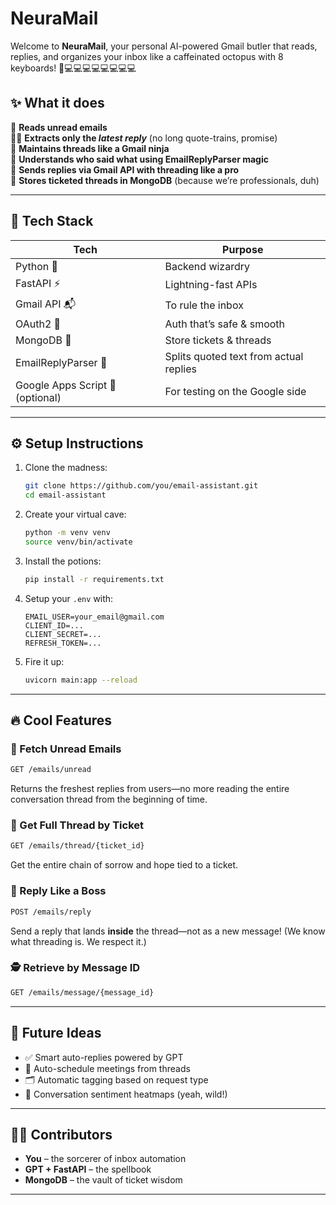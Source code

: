 # NeuraMail 

Welcome to **NeuraMail**, your personal AI-powered Gmail butler that reads, replies, and organizes your inbox like a caffeinated octopus with 8 keyboards! 🐙💻💻💻💻💻💻💻💻

## ✨ What it does

🚀 **Reads unread emails**  
🕵️‍♂️ **Extracts only the *latest reply*** (no long quote-trains, promise)  
📎 **Maintains threads like a Gmail ninja**  
🧠 **Understands who said what using EmailReplyParser magic**  
📨 **Sends replies via Gmail API with threading like a pro**  
🧾 **Stores ticketed threads in MongoDB** (because we’re professionals, duh)  

---

## 🧠 Tech Stack

| Tech | Purpose |
|------|---------|
| Python 🐍 | Backend wizardry |
| FastAPI ⚡ | Lightning-fast APIs |
| Gmail API 📬 | To rule the inbox |
| OAuth2 🔐 | Auth that’s safe & smooth |
| MongoDB 🍃 | Store tickets & threads |
| EmailReplyParser 🧵 | Splits quoted text from actual replies |
| Google Apps Script 🤖 (optional) | For testing on the Google side |

---

## ⚙️ Setup Instructions

1. Clone the madness:
   ```bash
   git clone https://github.com/you/email-assistant.git
   cd email-assistant
   ```

2. Create your virtual cave:
   ```bash
   python -m venv venv
   source venv/bin/activate
   ```

3. Install the potions:
   ```bash
   pip install -r requirements.txt
   ```

4. Setup your `.env` with:
   ```
   EMAIL_USER=your_email@gmail.com
   CLIENT_ID=...
   CLIENT_SECRET=...
   REFRESH_TOKEN=...
   ```

5. Fire it up:
   ```bash
   uvicorn main:app --reload
   ```

---

## 🔥 Cool Features

### 📩 Fetch Unread Emails
```bash
GET /emails/unread
```
Returns the freshest replies from users—no more reading the entire conversation thread from the beginning of time.

### 🧵 Get Full Thread by Ticket
```bash
GET /emails/thread/{ticket_id}
```
Get the entire chain of sorrow and hope tied to a ticket.

### 📨 Reply Like a Boss
```bash
POST /emails/reply
```
Send a reply that lands **inside** the thread—not as a new message! (We know what threading is. We respect it.)

### 🕵️ Retrieve by Message ID
```bash
GET /emails/message/{message_id}
```

---

## 🧨 Future Ideas

- ✅ Smart auto-replies powered by GPT
- 📅 Auto-schedule meetings from threads
- 🗂️ Automatic tagging based on request type
- 🧵 Conversation sentiment heatmaps (yeah, wild!)

---

## 🧙‍♂️ Contributors

- **You** – the sorcerer of inbox automation  
- **GPT + FastAPI** – the spellbook  
- **MongoDB** – the vault of ticket wisdom  

---
